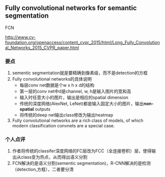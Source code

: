 ## Fully convolutional networks for semantic segmentation

FCN

http://www.cv-foundation.org/openaccess/content_cvpr_2015/html/Long_Fully_Convolutional_Networks_2015_CVPR_paper.html

### 要点

1. sementic segmentation就是要精确到像素级，而不是detection的方框
2. Fully convolutional networks的具体说明
    * 每层conv net数据是个w x h x d的结构
    * 第一层的conv net中d是channel, w, h是输入图片的宽和高
    * 输入时任意大小的图片，输出是相应的spatial dimension
    * 传统的深度网络(AlexNet, LeNet)都是输入固定大小的图片，输出**non-spatial** outputs
    * 将传统的deep net输出class修改为输出heatmap
3. Fully convolutional networks are a rich class of models, of which modern classification convnets are a special case.

### 个人点评

1. 作者将传统的classifer深度网络的FC层改为FCC（全连接卷积）层，使得输出从class变为热点，从而得出语义分割
2. FCN解决的是语义分割(sementic segmentation)，R-CNN解决的是检测（detection,方框），二者要分清

